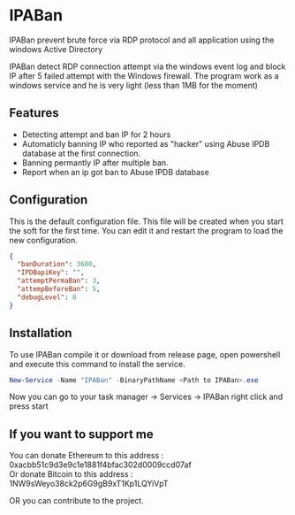 # IPABan
IPABan prevent brute force via RDP protocol and all application using the windows Active Directory

IPABan detect RDP connection attempt via the windows event log and block IP after 5 failed attempt with the Windows firewall.
The program work as a windows service and he is very light (less  than 1MB for the moment)


## Features
* Detecting attempt and ban IP for 2 hours
* Automaticly banning IP who reported as "hacker" using Abuse IPDB database at the first connection.
* Banning permantly IP after multiple ban.
* Report when an ip got ban to Abuse IPDB database

## Configuration
This is the default configuration file. This file will be created when you start the soft for the first time. You can edit it and restart the program to load the new configuration.
```json
{
  "banDuration": 3600,
  "IPDBapiKey": "",
  "attemptPermaBan": 3,
  "attempBeforeBan": 5,
  "debugLevel": 0
}
```

## Installation
To use IPABan compile it or download from release page, open powershell and execute this command to install the service.

```powershell
New-Service -Name "IPABan" -BinaryPathName <Path to IPABan>.exe
```
Now you can go to your task manager -> Services -> IPABan right click and press start

## If you want to support me
You can donate Ethereum to this address : 0xacbb51c9d3e9c1e1881f4bfac302d0009ccd07af </br>
Or donate Bitcoin to this address : 1NW9sWeyo38ck2p6G9gB9xT1Kp1LQYiVpT

OR you can contribute to the project.
